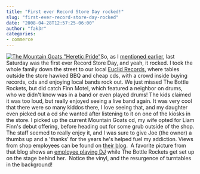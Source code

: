 ```yaml
---
title: "First ever Record Store Day rocked!"
slug: "first-ever-record-store-day-rocked"
date: "2008-04-28T12:57:25-06:00"
author: "fak3r"
categories:
- commerce
---
```


[![The Mountain Goats \"Heretic Pride\"](http://www.fak3r.com/wp-content/uploads/2008/04/heretic_pride.jpeg)](http://www.fak3r.com/wp-content/uploads/2008/04/heretic_pride.jpeg)So, as I [mentioned earlier](//www.fak3r.com/2008/04/04/record-store-day-april-19-2008/), last Saturday was the first ever Record Store Day, and yeah, it rocked.  I took the whole family down the street to our local [Euclid Records](http://www.euclidrecords.com/), where tables outside the store hawked BBQ and cheap cds, with a crowd inside buying records, cds and enjoying local bands rock out.  We just missed The Bottle Rockets, but did catch Finn Motel, which featured a neighbor on drums, who we didn't know was in a band or even played drums!  The kids claimed it was too loud, but really enjoyed seeing a live band again.  It was very cool that there were so many kiddos there, I love seeing that, and my daughter even picked out a cd she wanted after listening to it on one of the kiosks in the store.  I picked up the current Mountain Goats cd, my wife opted for Liam Finn's debut offering, before heading out for some grub outside of the shop.  The staff seemed to really enjoy it, and I was sure to give Joe (the owner) a thumbs up and a 'thanks' for the years he's helped fuel my addiction.  Views from shop employees can be found on [their blog](http://euclidrecords.blogspot.com/2008/04/you-made-record-store-day-success.html).  A favorite picture from that blog shows an [employee playing DJ](http://bp2.blogger.com/_kVmWQpTNDtU/SAzurUwnoVI/AAAAAAAAAQ8/e_gNYVU0GY8/s1600-h/DSCF0906.JPG) while The Bottle Rockets get set up on the stage behind her.  Notice the vinyl, and the resurgence of turntables in the background!
